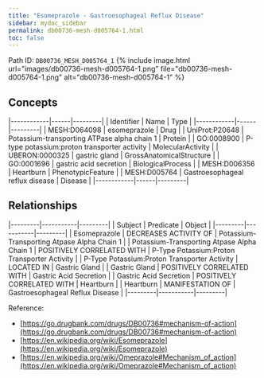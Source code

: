 ```yaml
---
title: "Esomeprazole - Gastroesophageal Reflux Disease"
sidebar: mydoc_sidebar
permalink: db00736-mesh-d005764-1.html
toc: false 
---
```



Path ID: `DB00736_MESH_D005764_1`
{% include image.html url="images/db00736-mesh-d005764-1.png" file="db00736-mesh-d005764-1.png" alt="db00736-mesh-d005764-1" %}

## Concepts

|------------|------|---------|
| Identifier | Name | Type    |
|------------|------|---------|
| MESH:D064098 | esomeprazole | Drug |
| UniProt:P20648 | Potassium-transporting ATPase alpha chain 1 | Protein |
| GO:0008900 | P-type potassium:proton transporter activity | MolecularActivity |
| UBERON:0000325 | gastric gland | GrossAnatomicalStructure |
| GO:0001696 | gastric acid secretion | BiologicalProcess |
| MESH:D006356 | Heartburn | PhenotypicFeature |
| MESH:D005764 | Gastroesophageal reflux disease | Disease |
|------------|------|---------|

## Relationships

|---------|-----------|---------|
| Subject | Predicate | Object  |
|---------|-----------|---------|
| Esomeprazole | DECREASES ACTIVITY OF | Potassium-Transporting Atpase Alpha Chain 1 |
| Potassium-Transporting Atpase Alpha Chain 1 | POSITIVELY CORRELATED WITH | P-Type Potassium:Proton Transporter Activity |
| P-Type Potassium:Proton Transporter Activity | LOCATED IN | Gastric Gland |
| Gastric Gland | POSITIVELY CORRELATED WITH | Gastric Acid Secretion |
| Gastric Acid Secretion | POSITIVELY CORRELATED WITH | Heartburn |
| Heartburn | MANIFESTATION OF | Gastroesophageal Reflux Disease |
|---------|-----------|---------|

Reference: 
  - [https://go.drugbank.com/drugs/DB00736#mechanism-of-action](https://go.drugbank.com/drugs/DB00736#mechanism-of-action)
  - [https://en.wikipedia.org/wiki/Esomeprazole](https://en.wikipedia.org/wiki/Esomeprazole)
  - [https://en.wikipedia.org/wiki/Omeprazole#Mechanism_of_action](https://en.wikipedia.org/wiki/Omeprazole#Mechanism_of_action)
